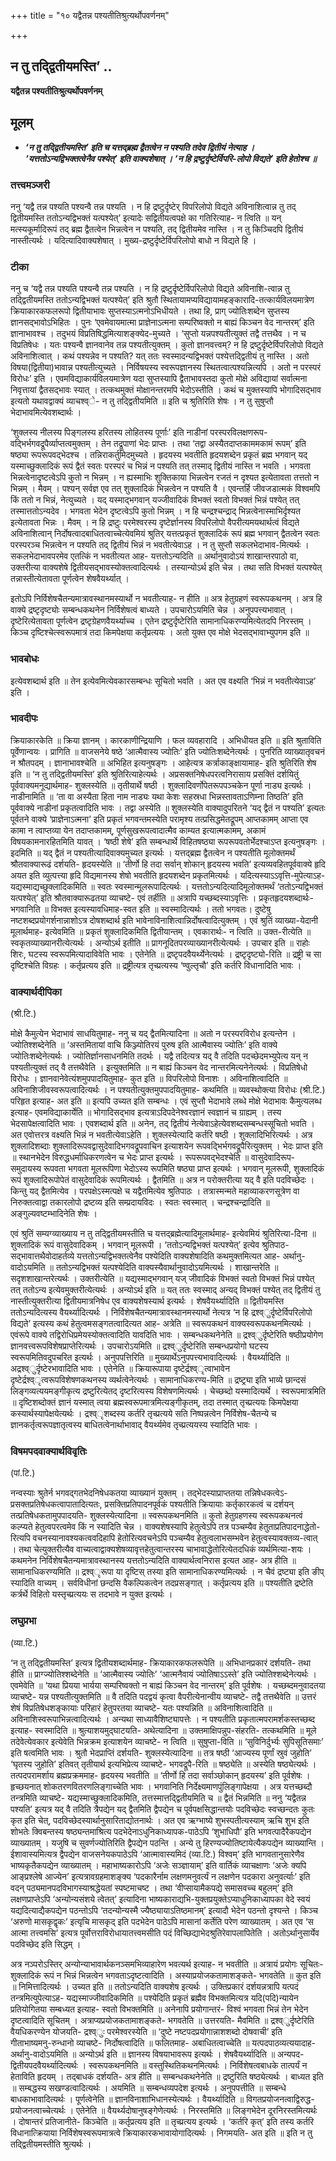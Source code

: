 +++
title = "१० यद्वैतन्न पश्यतीतिश्रुत्यर्थोपवर्णनम्"

+++


## न तु तद्द्वितीयमस्ति’ ..

**यद्वैतन्न पश्यतीतिश्रुत्यर्थोपवर्णनम्**

## **मूलम्**

- ***‘न तु तद्द्वितीयमस्ति’ इति च यत्तद्ब्रह्म द्वैतत्वेन न पश्यति तदेव द्वितीयं नेत्याह । ‘यत्ततोऽन्यद्विभक्तत्वेनैव पश्येत्’ इति वाक्यशेषात् । ‘न हि द्रष्टुर्दृष्टेर्विपरि-लोपो विद्यते’ इति हेतोश्च ॥***

### **तत्त्वमञ्जरी**

ननु ‘यद्वै तन्न पश्यति पश्यन्वै तन्न पश्यति । न हि द्रष्टुर्दृष्टेर् विपरिलोपो विद्यते अविनाशित्वान्न तु तद् द्वितीयमस्ति ततोऽन्यद्विभक्तं यत्पश्येत्’ इत्यादेः सद्वितीयत्वपक्षे का गतिरित्याह- न त्विति ॥ यन् मत्स्यकूर्मादिरूपं तद् ब्रह्म द्वैतत्वेन भिन्नत्वेन न पश्यति, तद् द्वितीयमेव नास्ति । न तु किञ्चिदपि द्वितीयं नास्तीत्यर्थः । यदित्यादिवाक्यशेषात् । मुख्य-द्रष्टुर्दृष्टेर्विपरिलोपो बाधो न विद्यते हि ।

### **टीका** 

ननु च ‘यद्वै तन्न पश्यति पश्यन्वै तन्न पश्यति । न हि द्रष्टुर्दृष्टेर्विपरिलोपो विद्यते अविनाशि-त्वान्न तु तद्द्वितीयमस्ति ततोऽन्यद्विभक्तं यत्पश्येत्’ इति श्रुतौ स्थितायामप्यविद्यायामहङ्कारादि-तत्कार्यविलयमात्रेण क्रियाकारकफलरूपो द्वितीयाभावः सुप्तस्याऽत्मनोऽभिधीयते । तथा हि, प्राग् ज्योतिःशब्देन सुप्तस्य ज्ञानसद्भावोऽभिहितः । पुनः ‘एवमेवायमात्मा प्राज्ञेनाऽत्मना सम्परिष्वक्तो न बाह्यं किञ्चन वेद नान्तरम्’ इति ज्ञानाभावश्च । तदुभयं विप्रतिषिद्धमित्याशङ्क्येद-मुच्यते । ‘सुप्तो यन्नपश्यतीत्युक्तं तद्वै तत्तथैव । न च विप्रतिषेधः । यतः पश्यन्वै ज्ञानवानेव तन्न पश्यतीत्युक्तम् । कुतो ज्ञानवत्त्वम्? न हि द्रष्टुर्दृष्टेर्विपरिलोपो विद्यते अविनाशित्वात् । कथं पश्यन्नेव न पश्यति? यत् ततः स्वस्मादन्यद्विभक्तं पश्येत्तद्द्वितीयं तु नास्ति । अतो विषया(द्वितीया)भावान्न पश्यतीत्युच्यते । निर्विषयस्य स्वरूपज्ञानस्य स्थितत्वात्पश्यन्नित्यपि । अतो न परस्परं विरोधः’ इति । एवमविद्याकार्यविलयमात्रेण यदा सुप्तस्यापि द्वैताभावस्तदा कुतो मोक्षे अविद्यायां सर्वात्मना निवृत्तायां द्वैतसद्भावः स्यात् । तत्कथमुक्तं मोक्षानन्तरमपि भेदोऽस्तीति । कथं च मुक्तस्यापि भोगादिसद्भाव इत्यतो यथावद्वाक्यं व्याचश्व्े- न तु तद्द्वितीयमिति ॥ इति च श्रुतिरिति शेषः । न तु सुषुप्तौ भेदाभावमित्येवशब्दार्थः ।

‘शुक्लस्य नीलस्य पिङ्गलस्य हरितस्य लोहितस्य पूर्णाः’ इति नाडीनां परस्परविलक्षणरूप-वद्भिर्भगवद्रूपैर्व्याप्तत्वमुक्तम् । तेन तद्रूपाणां भेदः प्राप्तः । तथा ‘तद्वा अस्यैतदाप्तकाममकामं रूपम्’ इति षष्ठ्या रूपरूपवद्भेदश्च । तन्निराकर्तुमिदमुच्यते । हृदयस्य भवतीति हृदयशब्देन प्रकृतं ब्रह्म भगवान् यद् यस्माच्छुक्लादिकं रूपं द्वैतं स्वतः परस्परं च भिन्नं न पश्यति तत् तस्माद् द्वितीयं नास्ति न भवति । भगवता भिन्नत्वेनादृष्टत्वेऽपि कुतो न भिन्नम् । न ह्यस्माभिः शुक्तिकाया भिन्नत्वेन रजतं न दृश्यत इत्येतावता तत्ततो न भिन्नम् । मैवम् । पश्यन् सर्वज्ञ एव तत् शुक्लादिकं भिन्नत्वेन न पश्यति वै । एवन्तर्हि जीवजडात्मकं विश्वमपि किं ततो न भिन्नं, नेत्युच्यते । यद् यस्माद्भगवान् यज्जीवादिकं विभक्तं स्वतो विभक्तं भिन्नं पश्येत् तत् तस्मात्ततोऽन्यदेव । भगवता भेदेन दृष्टत्वेऽपि कुतो भिन्नम् । न हि चन्द्रश्चन्द्राद् भिन्नत्वेनास्माभिर्दृश्यत इत्येतावता भिन्नः । मैवम् । न हि द्रष्टुः परमेश्वरस्य दृष्टेर्ज्ञानस्य विपरिलोपो वैपरीत्यमयथार्थत्वं विद्यते अविनाशित्वान् निर्दोषत्वादबाधितत्वाच्चेत्येवमियं श्रुतिर् यत्तत्प्रकृतं शुक्लादिकं रूपं ब्रह्म भगवान् द्वैतत्वेन स्वतः परस्परञ्च भिन्नत्वेन न पश्यति तद् द्वितीयं भिन्नं न भवतीत्येवाऽह । न तु सुप्तौ सकलभेदाभाव-मित्यर्थः । सकलभेदाभावपरमेव एतत्किं न भवतीत्यत आह- यत्ततोऽन्यदिति ॥ अर्थानुवादोऽयं शाखान्तरपाठो वा, उक्तरीत्या वाक्यशेषे द्वितीयसद्भावस्योक्तत्वादित्यर्थः । तस्यान्योऽर्थ इति चेन्न । तथा सति विभक्तं यत्पश्येत् तन्नास्तीत्येतावता पूर्णत्वेन शेषवैयर्थ्यात् ।

इतोऽपि निर्विशेषचैतन्यमात्रावस्थानमस्यार्थो न भवतीत्याह- न हीति ॥ अत्र हेतुग्रहणं स्वरूपकथनम् । अत्र हि वाक्ये द्रष्टृदृष्ट्योः सम्बन्धकथनेन निर्विशेषत्वं बाध्यते । उपचारोऽयमिति चेन्न । अनुपपत्त्यभावात् । दृष्टेरित्येतावता पूर्णत्वेन द्रष्टृग्रेहणवैयर्थ्याच्च । एतेन द्रष्टुर्दृष्टेरिति सामानाधिकरण्यमित्येतदपि निरस्तम् । किञ्च दृष्टिश्चेत्स्वरूपमात्रं तदा किमपेक्षया कर्तृप्रत्ययः । अतो युक्त एव मोक्षे भेदसद्भावाभ्युपगम इति ॥

### **भावबोधः** 

इत्येवशब्दार्थ इति ॥ तेन इत्येवमित्येवकारसम्बन्धः सूचितो भवति । अत एव वक्ष्यति ‘भिन्नं न भवतीत्येवाऽह’ इति ।

### **भावदीपः** 

क्रियाकारकेति ॥ क्रिया ज्ञानम् । कारकाणीन्द्रियाणि । फल व्यवहारादि । अभिधीयत इति ॥ इति श्रुताविति पूर्वेणान्वयः । प्रागिति ॥ वाजसनेये षष्ठे ‘आत्मैवास्य ज्योतिः’ इति ज्योतिःशब्देनेत्यर्थः । पुनरिति व्याख्यातृवचनं न श्रौतपदम् । ज्ञानाभावश्चेति ॥ अभिहित इत्यनुषङ्गः । आहेत्यत्र कर्त्राकाङ्क्षायामाह- इति श्रुतिरिति शेष इति ॥ ‘न तु तद्द्वितीयमस्ति’ इति श्रुतिरित्याहेत्यर्थः । अप्रसक्तनिषेधपरत्वनिरासाय प्रसक्तिं दर्शयितुं पूर्ववाक्यमनूद्यार्थमाह- शुक्लस्येति ॥ तृतीयार्थे षष्ठी । शुक्लादिवर्णोपेतरूपपञ्चकेन पूर्णा नाड्य इत्यर्थः । नाडीनामिति ॥ ‘ता वा अस्यैता हिता नाम नाड्यः यथा केशः सहस्रधा भिन्नस्तावताऽणिम्ना तिष्ठति’ इति पूर्ववाक्ये नाडीनां प्रकृतत्वादिति भावः । तद्वा अस्येति ॥ शुक्लस्येति वाक्यादुपरितने ‘यद् द्वैतं न पश्यति’ इत्यतः पूर्वतने वाक्ये ‘प्राज्ञेनाऽत्मना’ इति प्रकृतं भगवन्तमस्येति परामृश्य तत्प्रसिद्धमेतद्रूपम् आप्तकामम् आप्ता एव कामा न त्वाप्तव्या येन तदाप्तकामम्, पूर्णसुखरूपत्वादात्मैव काम्यत इत्यात्मकामम्, अकामं विषयकामनारहितमिति यावत् । ‘षष्ठी शेषे’ इति सम्बन्धार्थे विहितषष्ठ्या रूपरूपवतोर्भेदश्चाऽप्त इत्यनुषङ्गः । इदमिति ॥ यद् द्वैतं न पश्यतीत्यादिवाक्यमुच्यत इत्यर्थः । यत्तद्ब्रह्म द्वैतत्वेन न पश्यतीति मूलोक्तमर्थं श्रौतवाक्यारूढं दर्शयति- हृदयस्येति ॥ ‘तीर्णो हि तदा सर्वान् शोकान् हृदयस्य भवति’ इत्यव्यवहितपूर्ववाक्ये हृदि अयत इति व्युत्पत्त्या हृदि विद्यमानस्य शेषो भवतीति हृदयशब्देन प्रकृतमित्यर्थः । यदित्यस्याऽऽवृत्ति-मुपेत्याऽह- यद्यस्माद्यच्छुक्लादिकमिति ॥ स्वतः स्वस्मान्मूलरूपादित्यर्थः । यत्ततोऽन्यदित्यादिमूलोक्तमर्थं ‘ततोऽन्यद्विभक्तं यत्पश्येत्’ इति श्रौतवाक्यारूढतया व्याचष्टे- एवं तर्हीति ॥ अत्रापि यच्छब्दस्याऽवृत्तिः । प्रकृतहृदयशब्दार्थः- भगवानिति ॥ विभक्त इत्यस्यावधिमाह-स्वत इति ॥ स्वस्मादित्यर्थः । ततो भगवतः। दुष्टेषु नष्टशब्दप्रयोगर्शनान्नाशोऽत्र दोषशब्दार्थ इति भावेनाविनाशित्वान्निर्दोषत्वादित्युक्तम् । एवं श्रुतिं व्याख्या-येदानी मूलार्थमाह- इत्येवमिति ॥ प्रकृतं शुक्लादिकमिति द्वितीयान्तम् । एवकारार्थः- न त्विति ॥ उक्त-रीत्येति ॥ स्वकृतव्याख्यानरीत्येत्यर्थः । अन्योऽर्थ इतीति ॥ प्रागनूदितपरव्याख्यानरीत्येत्यर्थः । उपचार इति ॥ राहोः शिरः, घटस्य स्वरूपमित्यादाविवेति भावः । एतेनेति ॥ द्रष्टृपदवैयर्थ्येनेत्यर्थः । द्रष्टृदृष्ट्यो-रिति ॥ द्रष्ट्री च सा दृष्टिश्चेति विग्रहः । कर्तृप्रत्यय इति ॥ द्रष्ट्रीत्यत्र तृच्प्रत्यस्य ‘ण्वुल्तृचौ’ इति कर्तरि विधानादिति भावः ।

### **वाक्यार्थदीपिका** 

(श्री.टि.)

मोक्षे कैमुत्येन भेदाभावं साधयितुमाह- ननु च यद् द्वैतमित्यादिना ॥ अतो न परस्परविरोध इत्यन्तेन । ज्योतिश्शब्देनेति ॥ ‘अस्तमितायां वाचि किञ्ज्योतिरयं पुरुष इति आत्मैवास्य ज्योतिः’ इति वाक्ये ज्योतिःशब्देनेत्यर्थः । ज्योतिर्ज्ञानसाधनमिति तदर्थः । यद्वै तदित्यत्र यद् वै तदिति पदच्छेदमभ्युपेत्य यन् न पश्यतीत्युक्तं तद् वै तत्तथैवेति । इत्युक्तमिति ॥ न बाह्यं किञ्चन वेद नान्तरमित्यनेनेत्यर्थः । विप्रतिषेधो विरोधः । ज्ञानवानेवेत्यंशमुपपादयितुमाह- कुत इति ॥ विपरिलोपो विनाशः । अविनाशित्वादिति ॥ अविनाशिजीवस्वरूपत्वादित्यर्थः । न पश्यतीत्युक्तमुपपादयितुमाह- कथमिति ॥ व्यवस्थोक्त्या विरोधः (श्री.टि.) परिहृत इत्याह- अत इति ॥ इत्यपि उच्यत इति सम्बन्धः । एवं सुप्तौ भेदाभावे लब्धे मोक्षे भेदाभावः कैमुत्यलब्ध इत्याह- एवमविद्याकार्येति ॥
भोगादिसद्भाव इत्यत्राऽदिपदेनेश्वरज्ञानं स्वज्ञानं च ग्राह्यम् । तस्य भेदसापेक्षत्वादिति भावः । एवशब्दार्थ इति ॥ अनेन, तद् द्वितीयं नेत्येवाऽहेत्येवशब्दसम्बन्धस्सूचितो भवति । अत एवोत्तरत्र वक्ष्यति भिन्नं न भवतीत्येवाऽहेति । शुक्लस्येत्यादि कर्तरि षष्ठी । शुक्लादिभिरित्यर्थः । अत्र शुक्लादिशब्दाः शुक्लादिरूपवद्वासुदेवादिभगवद्रूपवाचिन इत्याशयेन रूपवद्भिर्भगवद्रूपैरित्युक्तम् । भेदः प्राप्त इति ॥ स्थानभेदेन विरुद्धधर्माधिकरणत्वेन च भेदः प्राप्त इत्यर्थः । रूपरूपवद्भेदश्चेति ॥ वासुदेवादिरूप-समुदायस्य रूपवता भगवता मूलरूपिणा भेदोऽस्य रूपमिति षष्ठ्या प्राप्त इत्यर्थः । भगवान् मूलरूपी, शुक्लादिकं रूपं शुक्लादिरूपोपेतं वासुदेवादिकं रूपमित्यर्थः । द्वैतमिति ॥ अत्र न परोक्तरीत्या यद् वै इति पदविच्छेदः । किन्तु यद् द्वैतमित्येव । परपक्षेऽस्मत्पक्षे च यद्वैतमित्येव श्रुतिपाठः । तत्रास्मन्मते महाव्याकरणसूत्रेण वा निरुक्तत्वाद्वा तकारलोपो द्रष्टव्य इति सम्प्रदायविदः । स्वतः स्वस्मात् । चन्द्रश्चन्द्रादिति ॥ अङ्गुल्यवष्टम्भादिनेति शेषः ।

एवं श्रुतिं सम्यग्व्याख्याय न तु तद्द्वितीयमस्तीति च यत्तद्ब्रह्मेत्यादिमूलार्थमाह- इत्येवमियं श्रुतिरित्या-दिना ॥ शुक्लादिकं रूपं वासुदेवादिकम् । भगवान् मूलरूपी । ‘ततोऽन्यद्विभक्तं यत्पश्येत्’ इत्येव श्रुतिपाठ-सद्भावात्तथैवोदाहर्तव्ये यत्ततोऽन्यद्विभक्तत्वेनैव पश्येदिति वाक्यशेषादिति कथमुक्तमित्यत आह- अर्थानु-वादोऽयमिति ॥ ततोऽन्यद्विभक्तं यत्पश्येदिति वाक्यस्यैवार्थानुवादोऽयमित्यर्थः । शाखान्तरेति ॥ सदृशशाखान्तरेत्यर्थः । उक्तरीत्येति ॥ यद्यस्माद्भगवान् यज् जीवादिकं विभक्तं स्वतो विभक्तं भिन्नं पश्येत् तत् ततोऽन्य इत्येवमुक्तरीत्येत्यर्थः । अन्योऽर्थ इति ॥ यत् ततः स्वस्माद् अन्यद् विभक्तं पश्येत् तद् द्वितीयं तु नास्तीत्युक्तरीत्या द्वितीयमात्रनिषेध एव वाक्यशेषस्यार्थ इत्यर्थः । शेषवैयर्थ्यादिति ॥ द्वितीयमस्ति ततोऽन्यदित्यस्य वैयर्थ्यादित्यर्थः । निर्विशेषचैतन्यमात्रावस्थानमस्यार्थो नेत्यत्र ‘न हि द्रश्व्ुर्दृष्टेर्विपरिलोपो विद्यते’ इत्यस्य कथं हेतुत्वमसङ्गतत्वादित्यत आह- अत्रेति ॥ स्वरूपकथनं वाक्यस्वरूपकथनमित्यर्थः । एवंरूपे वाक्ये तद्विरोधिप्रमेयस्योक्तत्वादिति यावदिति भावः । सम्बन्धकथनेनेति ॥ द्रश्व्ुर्दृष्टेरिति षष्ठीप्रयोगेण ज्ञानवत्त्वरूपविशेषप्राप्तेरित्यर्थः । उपचारोऽयमिति ॥ द्रश्व्ुर्दृष्टेरिति सम्बन्धप्रयोगो घटस्य स्वरूपमितिवदुपचरित इत्यर्थः । अनुपपत्तिरिति ॥ मुख्यार्थेऽनुपपत्त्यभावादित्यर्थः । वैयर्थ्यादिति ॥ अद्रश्व्ुर्दृष्टेरभावादिति भावः । एतेनेति ॥ क्रियारूपाया दृष्टेर्द्रश्व्ृत्वाभावेन दृष्टेर्द्रश्व्ृत्वरूपविशेषणकथनस्य व्यर्थत्वेनेत्यर्थः । सामानाधिकरण्य-मिति ॥ द्रष्ट्र्या इति भाव्ये छान्दसं लिङ्गव्यत्ययमङ्गीकृत्य द्रष्टुरित्येतद् दृष्टरित्यस्य विशेषणमित्यर्थः । चेच्छब्दो यस्मादित्यर्थे । स्वरूपमात्रमिति ॥ दृष्टिशब्दोक्तं ज्ञानं यस्मात् त्वया ब्रह्मस्वरूपमात्रमित्यङ्गीकृतम्, तदा तस्मात् तृच्प्रत्ययः किमपेक्षया कस्यार्थस्यापेक्षयेत्यर्थः । द्रश्व्ृशब्दस्य कर्तरि तृच्प्रत्यये सति निष्पन्नत्वेन निर्विशेष-चैतन्ये च ज्ञानकर्तृत्वरूपज्ञातृत्वस्य बाधितत्वेनार्थाभावाद् वैयर्थ्यमेव तृच्प्रत्ययस्य स्यादिति भावः ।

### **विषमपदवाक्यार्थविवृतिः**

(पां.टि.)

नन्वस्याः श्रुतेर्न भगवद्गतभेदनिषेधकतया व्याख्यानं युक्तम् । तद्भेदस्याप्राप्ततया तन्निषेधकत्वेऽ-प्रसक्तप्रतिषेधकत्वापातादित्यतः, प्रसक्तिप्रतिपादनपूर्वकं पश्यतीति क्रियायाः कर्तृकारकत्वं च दर्शयन् तत्प्रतिषेधकतामुपपादयति- शुक्लस्येत्यादिना ॥ स्वरूपकथनमिति ॥ कुतो हेतुग्रहणस्य स्वरूपकथनत्वं कल्प्यते हेतुत्वपरत्वमेव किं न स्यादिति चेन्न । वाक्यशेषस्यापि हेतुत्वेऽपि तत्र पञ्चम्यैव हेतुताप्रतिपादनाद्धेतो-रित्यपि वचनस्यानावश्यकत्ववदिहापि हेतोरित्यवचनेऽपि पञ्चम्यैव हेतुत्वलाभसम्भवेन हेतुत्वस्यावक्तव्य-त्वात् । तथा चेत्युक्तरीत्यैव वाच्यत्वाद्वाक्यशेषव्यावृत्तहेतुत्वान्तरस्य चाभावाद्धेतोरित्येतदधिकं व्यर्थमित्या-शयः । कथमनेन निर्विशेषचैतन्यमात्रावस्थानस्य यत्ततोऽन्यदिति वाक्यार्थत्वनिरास इत्यत आह- अत्र हीति ॥ सामानाधिकरण्यमिति ॥ द्रश्व्ृरूपा या दृष्टिस् तस्या इति सामानाधिकरण्यमित्यर्थः । न चैवं द्रष्ट्या इति ङीप् स्यादिति वाच्यम् । सर्वविधीनां छन्दसि वैकल्पिकत्वेन तदप्रसङ्गात् । कर्तृप्रत्यय इति ॥ पश्यतीति द्रष्टेति कर्त्रर्थे विहितो यस्तृच्प्रत्ययः स तदभावे न युक्त इत्यर्थः ।

### **लघुप्रभा**

(व्या.टि.)

‘न तु तद्द्वितीयमस्ति’ इत्यत्र द्वितीयशब्दार्थमाह- क्रियाकारकफलरूपेति ॥ अभिधानप्रकारं दर्शयति- तथा हीति ॥ प्राग्ज्योतिश्शब्देनेति ॥ ‘आत्मैवास्य ज्योतिः’ ‘आत्मनैवायं ज्योतिषाऽऽस्ते’ इति ज्योतिश्शब्देनेत्यर्थः । एवमेवेति ॥ ‘यथा प्रियया भार्यया सम्परिष्वक्तो न बाह्यं किञ्चन वेद नान्तरम्’ इति पूर्वशेषः । यच्छब्दमनुवादतया व्याचष्टे- यन्न पश्यतीत्युक्तमिति ॥ वै तदिति पदद्वयं कृत्वा वैपरीत्येनान्वीय व्याचष्टे- तद्वै तत्तथैवेति ॥ उत्तरं शेषं विप्रतिषेधशङ्कायाः परिहारं हेतुपरतया व्याचष्टे- यतः पश्यन्निति ॥ अविनाशित्वादिति ॥ अविनाशिस्वरूपाभिन्नत्वादित्यर्थः । अन्यथा साध्यावैशिष्ट्यापत्तेः । न पश्यतीति प्रकृतात्मपरामर्शकस्तच्छब्द इत्याह- स्वस्मादिति ॥ श्रुत्याशयमुद्घाटयति- अथेत्यादिना ॥ उक्तमाक्षिपन्नुप-संहरति- तत्कथमिति ॥ मूले तदेवेत्येवकार इत्येवेति भिन्नक्रम इत्याशयेन व्याचष्टे- न त्विति ॥ सुषुप्ता-विति ॥ ‘सुविनिर्दुर्भ्यः सुपिसूतिसमाः’ इति षत्वमिति भावः । श्रुतौ भेदप्राप्तिं दर्शयति- शुक्लस्येत्यादिना ॥ तत्र षष्ठी ‘आज्यस्य पूर्णां स्रुवं जुहोति’ ‘घृतस्य जुहोति’ इतिवत् तृतीयार्थ इत्यभिप्रेत्य व्याचष्टे- भगवद्रूपै-रिति ॥ षष्ठ्येति ॥ अस्येति षष्ठ्येत्यर्थः । तत्पदपरामर्शाय ब्रह्मप्रक्रममाह- हृदयस्य भवतीति ॥ ‘तीर्णो हि तदा सर्वाञ्छोकान् हृदयस्य’ इति पूर्वशेषः । हृच्छयनात् शोकतरणवितरणलिङ्गाच्चेति भावः । भगवानिति निर्देक्ष्यमाणपुंलिङ्गापेक्षया । अत्र यत्तच्छब्दौ तन्त्रमिति व्याचष्टे- यद्यस्माच्छुक्लादिकमिति, तत्तस्मात्तद्द्वितीयमिति च ॥ द्वैतं भिन्नमिति ॥ ननु ‘यद्वैतन्न पश्यति’ इत्यत्र यद् वै तदिति त्रैपद्येन यद् द्वैतमिति द्वैपद्येन च पूर्वपक्षसिद्धान्तयोः पदविच्छेदः स्वच्छन्दतः कुतः कृत इति चेत्, पदविच्छेदस्यार्थानुसारिताद्योतनार्थः । अत एव ऋग्भाष्ये शुभस्पतीत्यस्याम् ऋचि शुभ इति शोभतेः क्विबन्तस्य षष्ठ्यन्तमाश्रित्य पदभेदेनाऽधुनिकाध्यापक-पाठेऽपि ‘शुभाधिपौ’ इति भगवत्पादैरैकपद्येन व्याख्यातम् । यजुषि च सुवर्णज्योतिरिति द्वैपद्येन पठन्ति । अन्ये तु हिरण्यज्योतिष्टायेत्यैकपद्येन व्याख्यान्ति । ईशावास्यमित्यत्र द्वैपद्येन वाजसनेयकपाठेऽपि ‘आत्मावास्यमिदं (व्या.टि.) विश्वम्’ इति भागवतानुसारेणैव भाष्यकृतैकपद्येन व्याख्यातम् । महाभाष्यकारोऽपि ‘अजेः सञ्ज्ञायाम्’ इति वार्तिकं व्याचक्षाणः ‘अजेः क्यपि आङ्प्रश्लेषे आज्येन’ इत्यत्रावग्रहमाशङ्क्य ‘पदकारैर्नाम लक्षणमनुवर्त्यं न लक्षणेन पदकारा अनुवर्त्याः’ इति वदन् पठ्यमानपदविभागस्याश्रद्धेयतां स्पष्टमाचष्ट । तथा ‘वीप्सायामैकपद्ये समासवच्च बहुलम्’ इति लक्षणप्राप्तेऽपि ‘अन्योन्यसंशये त्वेतत्’ इत्यादिना भाष्यकाराद्यभि-युक्तप्रयुक्तेऽप्याधुनिकाध्यापका वेदे स्वयं यद्यदित्याद्यैकपद्येन पठन्तोऽपि ‘तदन्योन्यस्मै ज्यैष्ठ्यायाऽतिष्ठमानम्’ इत्यादौ भेदेन पठन्तो दृश्यन्ते । किञ्च ‘अरुणो मासकृद्वृकः’ इत्यृचि मासकृद् इति पदभेदेन पाठेऽपि मासानां कर्तेति परेण व्याख्यातम् । अत एव ‘स आत्मा तत्त्वमसि’ इत्यत्र पूर्वोत्तराविरोधायातत्त्वमसीति पदं विच्छिद्याभेदश्रुतिरेवापलापितेति । अतोऽर्थानुसार्येव पदविच्छेद इति सिद्धम् ।

अत्र नञ्परोऽस्तिर् अन्योन्याभावार्थकनञ्समभिव्याहारेण भवत्यर्थ इत्याह- न भवतीति ॥ अत्रायं प्रयोगः सूचितः- शुक्लादिकं रूपं न भिन्नं भिन्नत्वेन भगवताऽदृष्टत्वादिति । अस्याप्रयोजकतामाशङ्कते- भगवतेति ॥ कुत इति ॥ निमित्तादित्यर्थः । उच्यत इति ॥ ततोऽन्यदिति वाक्यशेष इत्यर्थः । उक्तिप्रकारं दर्शयन्नत्रापि यत्पदं तन्त्रमित्युपेत्याऽह- यद्यस्माज्जीवादिकमिति ॥ पश्येदिति प्रकृतं ब्रह्मैव विभक्तमित्यत्र यदि(पदि)न्यायेन प्रतियोगितया सम्बध्यत इत्याह- स्वतो विभक्तमिति ॥ अनेनापि प्रयोगान्तरं- विश्वं भगवता भिन्नं तेन भेदेन दृष्टत्वादिति सूचितम् । अत्राप्यप्रयोजकतामाशङ्कते- भगवतेति ॥ उत्तरयति- मैवमिति ॥ द्रश्व्ुर्दृष्टेरिति वैयधिकरण्येन योजयति- द्रश्व्ुः परमेश्वरस्येति ॥ ‘दुष्टे नष्टपदप्रयोगान्नाशशब्दो दोषवाची’ इति गीताभाष्यमनु-रुन्धानो व्याचष्टे- निर्दोषत्वादिति ॥ फलितमाह- अबाधितत्वाच्चेति ॥ यत्पदपाठव्यत्ययादाह- अर्थानु-वादोऽयमिति ॥ अन्योऽर्थ इति ॥ ज्ञानस्य विषयाभावरूप इत्यर्थः । शेषवैयर्थ्यादिति ॥ अन्यपद-द्वितीयपदवैयर्थ्यादित्यर्थः । स्वरूपकथनमिति ॥ वस्तुस्थितिकथनमित्यर्थः । निर्विशेषत्वबाधके तात्पर्यं न हेताविति हृदयम् । तद्बाधकं दर्शयति- अत्र हीति ॥ सम्बन्धकथनेनेति ॥ द्रष्टुरिति षष्ठ्येत्यर्थः । बाध्यत इति ॥ सम्बद्धस्य सखण्डत्वादित्यर्थः । अयमिति ॥ सम्बन्धव्यपदेश इत्यर्थः । अनुपपत्तीति ॥ सम्बन्धे बाधकाभावादित्यर्थः । पूर्णत्वेनेति ॥ ज्ञानविनाशाभिधानस्येत्यर्थः । वैयर्थ्यादिति ॥ विगतप्रयोजनत्वाद्विरुद्ध-प्रयोजनत्वाच्चेत्यर्थः । एतेनेति ॥ वैयर्थ्यदोषानुषङ्गेणेत्यर्थः । निरस्तमिति ॥ लिङ्गभेदेन दूरनिरस्तमित्यर्थः । दोषान्तरं प्रतिजानीते- किञ्चेति ॥ कर्तृप्रत्यय इति ॥ तृच्प्रत्यय इत्यर्थः । ‘कर्तरि कृत्’ इति तस्य कर्तरि विधानात्क्रियाया निर्विशेषस्वरूपमात्रत्वे क्रियाकारकभावायोगादित्यर्थः । निगमयति- अत इति ॥ इति न तु तद्द्वितीयमस्तीति श्रुत्यर्थः ।

